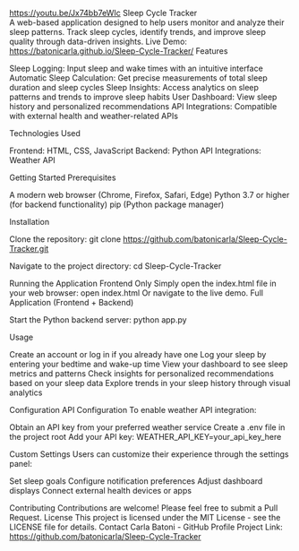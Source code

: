 https://youtu.be/Jx74bb7eWIc                                                                                                                                                   Sleep Cycle Tracker                                                                                                                                                                  
A web-based application designed to help users monitor and analyze their sleep patterns. Track sleep cycles, identify trends, and improve sleep quality through data-driven insights.
Live Demo: https://batonicarla.github.io/Sleep-Cycle-Tracker/
Features

Sleep Logging: Input sleep and wake times with an intuitive interface
Automatic Sleep Calculation: Get precise measurements of total sleep duration and sleep cycles
Sleep Insights: Access analytics on sleep patterns and trends to improve sleep habits
User Dashboard: View sleep history and personalized recommendations
API Integrations: Compatible with external health and weather-related APIs

Technologies Used

Frontend: HTML, CSS, JavaScript
Backend: Python
API Integrations: Weather API

Getting Started
Prerequisites

A modern web browser (Chrome, Firefox, Safari, Edge)
Python 3.7 or higher (for backend functionality)
pip (Python package manager)

Installation

Clone the repository:
git clone https://github.com/batonicarla/Sleep-Cycle-Tracker.git

Navigate to the project directory:
cd Sleep-Cycle-Tracker


Running the Application
Frontend Only
Simply open the index.html file in your web browser:
open index.html
Or navigate to the live demo.
Full Application (Frontend + Backend)

Start the Python backend server:
python app.py

Usage

Create an account or log in if you already have one
Log your sleep by entering your bedtime and wake-up time
View your dashboard to see sleep metrics and patterns
Check insights for personalized recommendations based on your sleep data
Explore trends in your sleep history through visual analytics

Configuration
API Configuration
To enable weather API integration:

Obtain an API key from your preferred weather service
Create a .env file in the project root
Add your API key:
WEATHER_API_KEY=your_api_key_here


Custom Settings
Users can customize their experience through the settings panel:

Set sleep goals
Configure notification preferences
Adjust dashboard displays
Connect external health devices or apps

Contributing
Contributions are welcome! Please feel free to submit a Pull Request.
License
This project is licensed under the MIT License - see the LICENSE file for details.
Contact
Carla Batoni - GitHub Profile
Project Link: https://github.com/batonicarla/Sleep-Cycle-Tracker
